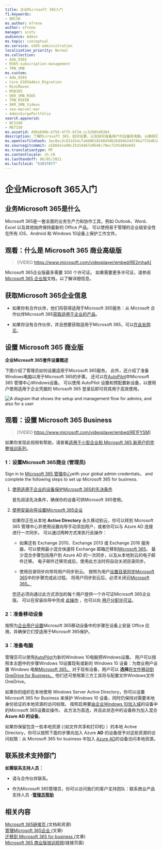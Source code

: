 ```yaml
---
title: 企业Microsoft 365入门
f1.keywords:
- NOCSH
ms.author: efrene
author: efrene
manager: scotv
audience: Admin
ms.topic: conceptual
ms.service: o365-administration
localization_priority: Normal
ms.collection:
- Adm_O365
- M365-subscription-management
- TRN_SMB
ms.custom:
- Adm_O365
- Core_O365Admin_Migration
- MiniMaven
- MSB365
- OKR_SMB_M365
- TRN_M365B
- OKR_SMB_Videos
- seo-marvel-mar
- AdminSurgePortfolio
search.appverid:
- BCS160
- MET150
ms.assetid: 496e690b-b75d-4ff5-bf34-cc32905d0364
description: 了解Microsoft 365，如何设置，以及如何准备用户的设备和电脑，以确保它们受到适用于Microsoft 365保护。
ms.openlocfilehash: 3ac8ec3c831d14cfa6d0018340458b2b494b2dd746a7f2bd61d2eba0b4eaf0a1
ms.sourcegitcommit: a1b66e1e80c25d14d67a9b46c79ec7245d88e045
ms.translationtype: MT
ms.contentlocale: zh-CN
ms.lasthandoff: 08/05/2021
ms.locfileid: "53837877"
---
```

# <a name="get-started-with-microsoft-365-for-business"></a>企业Microsoft 365入门

## <a name="what-is-microsoft-365-for-business"></a>业务Microsoft 365是什么

Microsoft 365是一套全面的业务生产力和协作工具，例如 Outlook、Word、Excel 以及其他始终保持最新的 Office 产品。 可以使用易于管理的企业级安全性在所有 iOS、Android 和 Windows 10设备上保护工作文件。

## <a name="watch-what-is-microsoft-365-business-premium"></a>观看：什么是 Microsoft 365 商业高级版

> [!VIDEO https://www.microsoft.com/videoplayer/embed/RE2mhaA] 
  
Microsoft 365企业版最多需要 300 个许可证。 如果需要更多许可证，请参阅 [Microsoft 365 企业版](../enterprise/index.yml)文档，以了解详细信息。 
  
## <a name="get-microsoft-365-for-business"></a>获取Microsoft 365企业信息

- 如果你有合作伙伴，他们将获得适用于Microsoft 365服务：从 Microsoft 合作伙伴Microsoft 365[获取适用于企业的产品](get-microsoft-365-business.md)。
    
- 如果你没有合作伙伴，并且想要获取适用于Microsoft 365，可以[在此处购买](https://www.microsoft.com/microsoft-365/business)。
    
## <a name="set-up-microsoft-365-for-business"></a>设置 Microsoft 365 商业版

 **企业Microsoft 365套件设置概述**
  
下图介绍了管理员如何设置适用于Microsoft 365服务。 此外，还介绍了准备Windows电脑以用于Microsoft 365的步骤。 还可以在[AutoPilot](add-autopilot-devices-and-profile.md)中Microsoft 365 管理中心Windows设备。 可以使用 AutoPilot 设置和预配置新设备，以便用户使用适用于企业凭据的 Microsoft 365 登录后即可将其用于高效使用。
  
![A diagram that shows the setup and management flow for admins, and also for a user](../media/249f81fc-7e79-44c7-8425-3a0b7b651c3b.png)

## <a name="watch-set-up-microsoft-365-business"></a>观看：设置 Microsoft 365 Business

> [!VIDEO https://www.microsoft.com/videoplayer/embed/RE1FYSM] 

如果你发现此视频有帮助，请查看[适用于小型企业和 Microsoft 365 新用户的完整培训系列](../business-video/index.yml)。

  
### <a name="1-set-up-microsoft-365-for-business-admin"></a>1：设置Microsoft 365商业 (管理员) 

Sign in to [Microsoft 365 管理中心](https://admin.microsoft.com/adminportal/home)with your global admin credentials， and complete the following steps to set up Microsoft 365 for business. 
  
1. [使用适用于企业的设备保护Microsoft 365的先决条件](pre-requisites-for-data-protection.md)
    
    首先阅读先决条件，确保你的设备可供Microsoft 365使用。
    
2. [使用安装向导设置Microsoft 365企业](set-up.md)
    
    如果你正在从本地 **Active Directory** 永久移动到云，你可以转到 Microsoft 365 管理中心并使用设置向导手动添加用户，或者你可以与 Azure AD 连接 进行一次同步。 可以通过两种方式来执行此操作： 
    
    - 如果还有 Exchange 2010、Exchange 2013 或 Exchange 2016 服务器，可以使用最小混合快速将 Exchange 邮箱迁移到[Microsoft 365](/Exchange/mailbox-migration/use-minimal-hybrid-to-quickly-migrate)。 最少混合步骤包括用户到 Azure AD 的一次同步，以及从本地到云的电子邮件迁移。 电子邮件迁移完成后，使用此方法时将自动关闭目录同步。
    
    - 使用目录同步向导将用户同步到云。 按照为用户[设置目录同步Microsoft 365](../enterprise/set-up-directory-synchronization.md)中的步骤完成此过程。 将用户同步到云后，必须关闭云[Microsoft 365。](../enterprise/turn-off-directory-synchronization.md)
    
    您还必须向通过此方式添加的每个用户提供一个许可证Microsoft 365企业版。 可以在安装向导中完成 [此操作](set-up.md) ，也可以向 [用户分配许可证](../admin/manage/assign-licenses-to-users.md)。
    
### <a name="2-prepare-mobile-devices"></a>2：准备移动设备

按照为[企业用户设置](set-up-mobile-devices.md)Microsoft 365移动设备中的步骤在设备上安装 Office 应用，并确保它们受适用于Microsoft 365保护。 
  
### <a name="3-prepare-pcs"></a>3：准备电脑

管理员可以使用[AutoPilot](add-autopilot-devices-and-profile.md)为新的Windows 10电脑预Windows设置。 用户可以按照本主题中的步骤Windows 10设置现有或新的 Windows 10 设备：为商业用户设置 Windows 电脑[Microsoft 365。](set-up-windows-devices.md) 对于现有设备，用户可以 **选择**[将文件移动到OneDrive for Business。](move-files-to-onedrive.md) 他们还可使用第三方工具将与配置文件Windows文件OneDrive。
  
如果你的组织在本地使用 Windows Server Active Directory，你可以设置 Microsoft 365 for Business 来保护 Windows 10 设备，同时仍保持对需要本地身份验证的本地资源的访问权限。 按照启用要[由企业Windows 10加入域](manage-windows-devices.md)的设备中的Microsoft 365设置此操作。 此方法为首选，并且此状态中的设备称为加入混合 **Azure AD 的设备**。 
  
如果你保留包含一些本地资源 (（如文件共享和打印机) ）的本地 Active Directory，你可以按照下面的步骤向加入 Azure **AD** 的设备授予对这些资源的访问权限：从 Microsoft 365 for business 中加入 [Azure AD](access-resources.md)的设备访问本地资源。
  
  
## <a name="contact-support"></a>联系技术支持部门

 **如需联系支持人员：**
  
- 请与合作伙伴联系。
    
- 作为Microsoft 365管理员，你可以访问我们的客户支持团队：联系商业产品支持人员 -**[管理员帮助](../business-video/get-help-support.md)**
    
## <a name="related-content"></a>相关内容

[Microsoft 365链接页 (](./index.yml)文档和资源) \
[管理Microsoft 365企业 (](manage.md)文章) \
[迁移到 Microsoft 365 for business (](migrate-to-microsoft-365-business.md)文章) \
[Microsoft 365 商业版培训视频](../business-video/index.yml)(链接页面)
